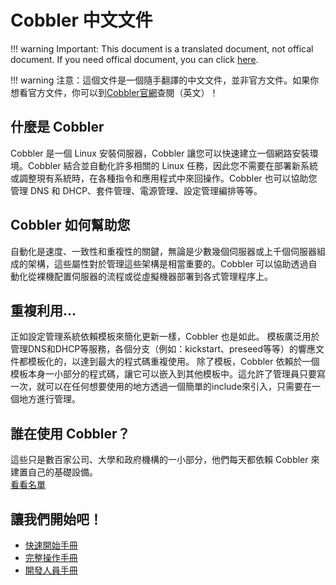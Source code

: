 # Cobbler 中文文件
!!! warning
    Important: This document is a translated document, not offical document. If you need offical document, you can click [here](http://cobbler.github.io/).

!!! warning
    注意：這個文件是一個隨手翻譯的中文文件，並非官方文件。如果你想看官方文件，你可以到[Cobbler官網](http://cobbler.github.io/)查閱（英文）！

## 什麼是 Cobbler
Cobbler 是一個 Linux 安裝伺服器，Cobbler 讓您可以快速建立一個網路安裝環境。Cobbler 結合並自動化許多相關的 Linux 任務，因此您不需要在部署新系統或調整現有系統時，在各種指令和應用程式中來回操作。Cobbler 也可以協助您管理 DNS 和 DHCP、套件管理、電源管理、設定管理編排等等。

## Cobbler 如何幫助您
自動化是速度、一致性和重複性的關鍵，無論是少數幾個伺服器或上千個伺服器組成的架構，這些屬性對於管理這些架構是相當重要的。Cobbler 可以協助透過自動化從裸機配置伺服器的流程或從虛擬機器部署到各式管理程序上。

## 重複利用...
正如設定管理系統依賴模板來簡化更新一樣，Cobbler 也是如此。 模板廣泛用於管理DNS和DHCP等服務，各個分支（例如：kickstart、preseed等等）的響應文件都模板化的，以達到最大的程式碼重複使用。
除了模板，Cobbler 依賴於一個模板本身一小部分的程式碼，讓它可以嵌入到其他模板中。這允許了管理員只要寫一次，就可以在任何想要使用的地方透過一個簡單的include來引入，只需要在一個地方進行管理。

## 誰在使用 Cobbler？
這些只是數百家公司、大學和政府機構的一小部分，他們每天都依賴 Cobbler 來建置自己的基礎設備。  
[看看名單](http://cobbler.github.io/users.html)

## 讓我們開始吧！
- [快速開始手冊](quickstart.md)
- [完整操作手冊](manuals/index.md)
- [開發人員手冊](developer.md)
